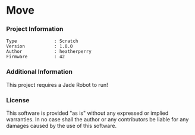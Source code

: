 Move
================



### Project Information
```
Type              : Scratch
Version           : 1.0.0
Author            : heatherperry
Firmware          : 42
```

### Additional Information
This project requires a Jade Robot to run!

### License
This software is provided "as is" without any expressed or implied warranties.  In no case shall the author or any contributors be liable for any damages caused by the use of this software.

